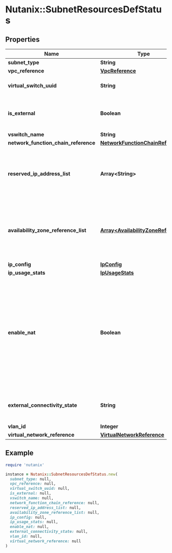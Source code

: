 # Nutanix::SubnetResourcesDefStatus

## Properties

| Name | Type | Description | Notes |
| ---- | ---- | ----------- | ----- |
| **subnet_type** | **String** |  | [optional] |
| **vpc_reference** | [**VpcReference**](VpcReference.md) |  | [optional] |
| **virtual_switch_uuid** | **String** | Reference to virtual switch | [optional] |
| **is_external** | **Boolean** | Whether the subnet is external subnet or not. | [optional] |
| **vswitch_name** | **String** |  | [optional] |
| **network_function_chain_reference** | [**NetworkFunctionChainReference**](NetworkFunctionChainReference.md) |  | [optional] |
| **reserved_ip_address_list** | **Array&lt;String&gt;** | List of IPs that are not considered while allocating IP addresses to Atlas ports.  | [optional] |
| **availability_zone_reference_list** | [**Array&lt;AvailabilityZoneReference&gt;**](AvailabilityZoneReference.md) | List of availability zones from which resources are derived (Only supported on Xi).  | [optional] |
| **ip_config** | [**IpConfig**](IpConfig.md) |  | [optional] |
| **ip_usage_stats** | [**IpUsageStats**](IpUsageStats.md) |  | [optional] |
| **enable_nat** | **Boolean** | Whether NAT should be performed for VPCs attaching to the subnet. This field is supported only for external subnets. NAT is enabled by default on external subnets.  | [optional] |
| **external_connectivity_state** | **String** | External connectivity state (Only supported on Xi) | [optional] |
| **vlan_id** | **Integer** |  | [optional] |
| **virtual_network_reference** | [**VirtualNetworkReference**](VirtualNetworkReference.md) |  | [optional] |

## Example

```ruby
require 'nutanix'

instance = Nutanix::SubnetResourcesDefStatus.new(
  subnet_type: null,
  vpc_reference: null,
  virtual_switch_uuid: null,
  is_external: null,
  vswitch_name: null,
  network_function_chain_reference: null,
  reserved_ip_address_list: null,
  availability_zone_reference_list: null,
  ip_config: null,
  ip_usage_stats: null,
  enable_nat: null,
  external_connectivity_state: null,
  vlan_id: null,
  virtual_network_reference: null
)
```

